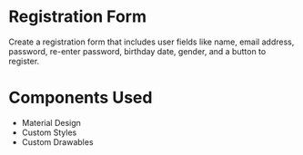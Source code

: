# Registration Form

Create a registration form that includes user fields like name, email address, password, re-enter password, birthday date, gender, and a button to register.

# Components Used

- Material Design
- Custom Styles
- Custom Drawables


